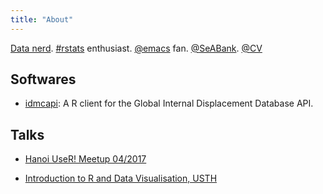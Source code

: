 ```yaml
---
title: "About"
---
```



[Data nerd](https://www.linkedin.com/in/anchuvan/).
[#rstats](https://twitter.com/search?vertical=default&q=%23rstats&src=typd) enthusiast.
[@emacs](https://twitter.com/emacs) fan.
[@SeABank](https://seabank.com.vn/).
[@CV](https://www.dropbox.com/s/ob4arhubc8ob941/%5BCV%5D%20Chu%20Van%20An.pdf?dl=0)


## Softwares

* [idmcapi](https://github.com/chuvanan/idmcapi): A R client for the Global
  Internal Displacement Database API.

## Talks

* [Hanoi UseR! Meetup 04/2017](https://speakerdeck.com/chuvanan/intro-vis)

* [Introduction to R and Data Visualisation, USTH](https://usth.edu.vn/en/news/events/training-on-introduction-to-r-and-data-visualisation-5115.html)
